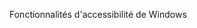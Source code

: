 <Token xmlns:xlink="http://www.w3.org/1999/xlink">Fonctionnalités d'accessibilité de Windows</Token>

<!--HONumber=Jun16_HO4-->


